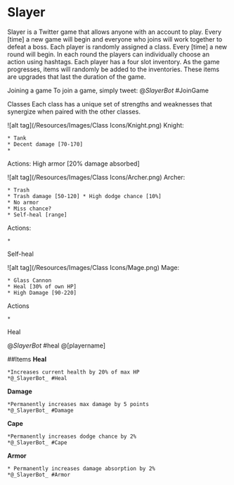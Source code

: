 # Slayer

Slayer is a Twitter game that allows anyone with an account to play. Every [time] a new game will begin and everyone who joins will work together to defeat a boss. Each player is randomly assigned a class. Every [time] a new round will begin. In each round the players can individually choose an action using hashtags. Each player has a four slot inventory. As the game progresses, items will randomly be added to the inventories. These items are upgrades that last the duration of the game.


Joining a game
To join a game, simply tweet:
@_SlayerBot_ #JoinGame


Classes
Each class has a unique set of strengths and weaknesses that synergize when paired with the other classes.

![alt tag](/Resources/Images/Class Icons/Knight.png) Knight:

	* Tank
	* Decent damage [70-170]
	* 
Actions:
High armor [20% damage absorbed]



![alt tag](/Resources/Images/Class Icons/Archer.png) Archer:

	* Trash
	* Trash damage [50-120]	* High dodge chance [10%]
	* No armor
	* Miss chance?
	* Self-heal [range]





Actions:

	* 
Self-heal




![alt tag](/Resources/Images/Class Icons/Mage.png)  Mage:

	* Glass Cannon
	* Heal [30% of own HP]
	* High Damage [90-220]

Actions

	* 
	
Heal


@_SlayerBot_ #heal @[playername]


##Items
**Heal**

	*Increases current health by 20% of max HP
	*@_SlayerBot_ #Heal



**Damage**

	*Permanently increases max damage by 5 points
	*@_SlayerBot_ #Damage



**Cape**

	*Permanently increases dodge chance by 2%
	*@_SlayerBot_ #Cape



**Armor**

	* Permanently increases damage absorption by 2%
	*@_SlayerBot_ #Armor



